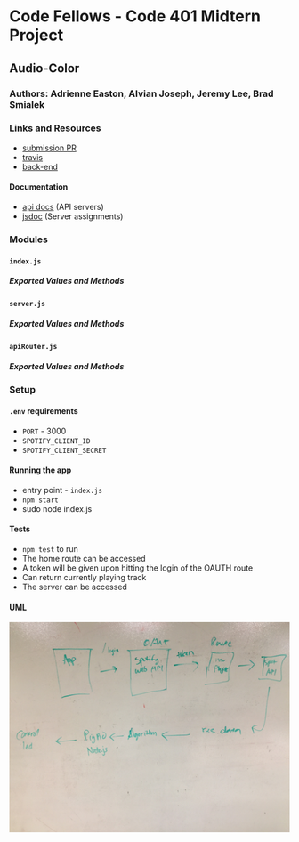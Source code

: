 # Code Fellows - Code 401 Midtern Project

## Audio-Color

### Authors: Adrienne Easton, Alvian Joseph, Jeremy Lee, Brad Smialek

### Links and Resources
* [submission PR](http://xyz.com)
* [travis](http://xyz.com)
* [back-end](http://xyz.com)

#### Documentation
* [api docs](http://xyz.com) (API servers)
* [jsdoc](http://xyz.com) (Server assignments)

### Modules
#### `index.js`
##### Exported Values and Methods

#### `server.js`
##### Exported Values and Methods

#### `apiRouter.js`
##### Exported Values and Methods

### Setup
#### `.env` requirements
* `PORT` - 3000
* `SPOTIFY_CLIENT_ID`
* `SPOTIFY_CLIENT_SECRET`

#### Running the app
* entry point - `index.js`
* `npm start`
* sudo node index.js
  
#### Tests
* `npm test` to run
* The home route can be accessed
* A token will be given upon hitting the login of the OAUTH route
* Can return currently playing track
* The server can be accessed

#### UML
![UML](./assets/audio-color-uml.jpg)